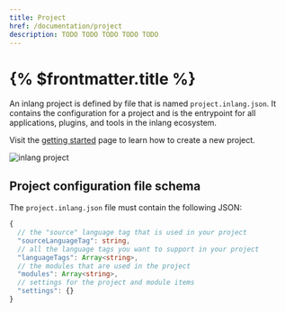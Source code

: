 ```yaml
---
title: Project
href: /documentation/project
description: TODO TODO TODO TODO TODO
---
```


# {% $frontmatter.title %}

An inlang project is defined by file that is named `project.inlang.json`. It contains the configuration for a project and is the entrypoint for all applications, plugins, and tools in the inlang ecosystem.

Visit the [getting started](/documentation/getting-started) page to learn how to create a new project.

![inlang project](https://cdn.jsdelivr.net/gh/inlang/inlang/inlang/documentation/assets/project.jpg)

## Project configuration file schema

The `project.inlang.json` file must contain the following JSON:

```ts
{
  // the "source" language tag that is used in your project
  "sourceLanguageTag": string,
  // all the language tags you want to support in your project
  "languageTags": Array<string>,
  // the modules that are used in the project
  "modules": Array<string>,
  // settings for the project and module items
  "settings": {}
}
```
